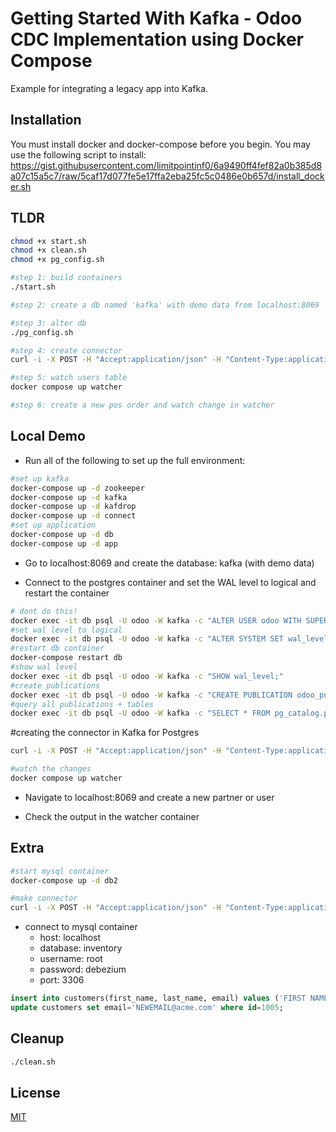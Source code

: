 # Getting Started With Kafka - Odoo CDC Implementation using Docker Compose
Example for integrating a legacy app into Kafka.

## Installation

You must install docker and docker-compose before you begin.
You may use the following script to install: https://gist.githubusercontent.com/limitpointinf0/6a9490ff4fef82a0b385d8a07c15a5c7/raw/5caf17d077fe5e17ffa2eba25fc5c0486e0b657d/install_docker.sh 

## TLDR
```bash
chmod +x start.sh
chmod +x clean.sh
chmod +x pg_config.sh

#step 1: build containers
./start.sh

#step 2: create a db named 'kafka' with demo data from localhost:8069

#step 3: alter db
./pg_config.sh

#step 4: create connector
curl -i -X POST -H "Accept:application/json" -H "Content-Type:application/json" localhost:8083/connectors/ -d '{ "name": "odoo-connector", "config": { "connector.class": "io.debezium.connector.postgresql.PostgresConnector", "tasks.max": "1", "database.hostname": "db", "database.port": "5432", "database.user": "odoo", "database.password": "odoo", "database.server.id": "184054", "database.server.name": "odoo", "database.dbname": "kafka", "database.whitelist": "kafka", "table.whitelist": "public.pos_order,public.pos_order_line", "database.history.kafka.bootstrap.servers": "kafka:9092", "database.history.kafka.topic": "schema-changes.odoo", "decimal.handling.mode": "double", "plugin.name":"pgoutput"}}'

#step 5: watch users table
docker compose up watcher

#step 6: create a new pos order and watch change in watcher
```

## Local Demo
- Run all of the following to set up the full environment:
```bash
#set up kafka
docker-compose up -d zookeeper
docker-compose up -d kafka
docker-compose up -d kafdrop
docker-compose up -d connect
#set up application
docker-compose up -d db
docker-compose up -d app
```
- Go to localhost:8069 and create the database: kafka (with demo data)

- Connect to the postgres container and set the WAL level to logical and restart the container
```bash
# dont do this!
docker exec -it db psql -U odoo -W kafka -c "ALTER USER odoo WITH SUPERUSER;"
#set wal level to logical
docker exec -it db psql -U odoo -W kafka -c "ALTER SYSTEM SET wal_level = 'logical';"
#restart db container
docker-compose restart db
#show wal level
docker exec -it db psql -U odoo -W kafka -c "SHOW wal_level;"
#create publications
docker exec -it db psql -U odoo -W kafka -c "CREATE PUBLICATION odoo_publication FOR TABLE pos_order, pos_order_line;"
#query all publications + tables
docker exec -it db psql -U odoo -W kafka -c "SELECT * FROM pg_catalog.pg_publication pub LEFT JOIN  pg_catalog.pg_publication_tables tab ON pub.pubname = tab.pubname;"
```

#creating the connector in Kafka for Postgres
```bash
curl -i -X POST -H "Accept:application/json" -H "Content-Type:application/json" localhost:8083/connectors/ -d '{ "name": "odoo-connector", "config": { "connector.class": "io.debezium.connector.postgresql.PostgresConnector", "tasks.max": "1", "database.hostname": "db", "database.port": "5432", "database.user": "odoo", "database.password": "odoo", "database.server.id": "184054", "database.server.name": "odoo", "database.dbname": "kafka", "database.whitelist": "kafka", "table.whitelist": "public.pos_order,public.pos_order_line", "database.history.kafka.bootstrap.servers": "kafka:9092", "database.history.kafka.topic": "schema-changes.odoo", "decimal.handling.mode": "double", "plugin.name":"pgoutput"}}'

#watch the changes
docker compose up watcher
```
- Navigate to localhost:8069 and create a new partner or user

- Check the output in the watcher container


## Extra
```bash
#start mysql container
docker-compose up -d db2

#make connector
curl -i -X POST -H "Accept:application/json" -H "Content-Type:application/json" localhost:8083/connectors/ -d '{ "name": "inventory-connector", "config": { "connector.class": "io.debezium.connector.mysql.MySqlConnector", "tasks.max": "1", "database.hostname": "db2", "database.port": "3306", "database.user": "debezium", "database.password": "dbz", "database.server.id": "184054", "database.server.name": "dbserver1", "database.whitelist": "inventory", "database.history.kafka.bootstrap.servers": "kafka:9092", "database.history.kafka.topic": "dbhistory.inventory" } }'
```
- connect to mysql container
    - host: localhost
    - database: inventory
    - username: root
    - password: debezium
    - port: 3306

```sql
insert into customers(first_name, last_name, email) values ('FIRST NAME', 'LAST NAME', 'YOUREMAIL@EMAIL.COM');
update customers set email='NEWEMAIL@acme.com' where id=1005;
```

## Cleanup
```bash
./clean.sh
```
## License
[MIT](https://choosealicense.com/licenses/mit/)